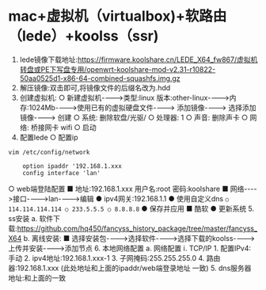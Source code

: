 # mac+虚拟机（virtualbox)+软路由（lede）+koolss（ssr)


1. lede镜像下载地址:https://firmware.koolshare.cn/LEDE_X64_fw867/虚拟机转盘或PE下写盘专用/openwrt-koolshare-mod-v2.31-r10822-50aa0525d1-x86-64-combined-squashfs.img.gz
2. 解压镜像:双击即可,将镜像文件的后缀名改为.hdd
3. 创建虚拟机:
  ○ 新建虚拟机---->类型:linux 版本:other-linux---->内存:1024Mb---->使用已有的虚拟硬盘文件----> 添加镜像----> 选择添加镜像----> 创建
  ○ 系统:    删除软盘/光驱/
  ○ 处理器:    1
  ○ 声音:    删除声卡
  ○ 网络:    桥接网卡 wifi
  ○ 启动
4. 配置lede
  ○ 配置ip
  
```
vim /etc/config/network

    option ipaddr '192.168.1.xxx
    config interface 'lan'
```

  ○ web端登陆配置
    ■ 地址:192.168.1.xxx    用户名:root    密码:koolshare
    ■ 网络---->接口---->lan---->编辑
      ● ipv4网关:192.168.1.1
      ● 使用自定义dns
        ```
        ○ 114.114.114.114
        ○ 233.5.5.5
        ○ 8.8.8.8
        ```
      ● 保存并应用
    ■ 酷软
      ● 更新系统
5. ss安装
  a. 软件下载:https://github.com/hq450/fancyss_history_package/tree/master/fancyss_X64
  b. 离线安装:
    ■ 选择安装包---->选择软件---->选择下载的koolss---->上传并安装---->添加节点
6. 本地网络配置
  a. 网络配置
    ⅰ. TCP/IP
      1. 配置IPv4:手动
      2. ipv4地址:192.168.1.xxx-1
      3. 子网掩码:255.255.255.0
      4. 路由器:192.168.1.xxx (此处地址和上面的ipaddr/web端登录地址    一致)
      5. dns服务器地址:和上面的一致